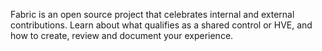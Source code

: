 Fabric is an open source project that celebrates internal and external contributions. Learn about what qualifies as a shared control or HVE, and how to create, review and document your experience.​
